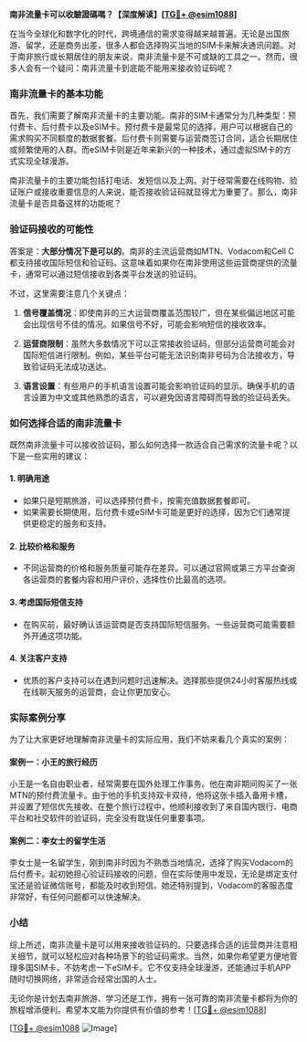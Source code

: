 **南非流量卡可以收驗證碼嗎？【深度解读】[[TG💪+ @esim1088](https://t.me/s/esim1088)]**

在当今全球化和数字化的时代，跨境通信的需求变得越来越普遍。无论是出国旅游、留学，还是商务出差，很多人都会选择购买当地的SIM卡来解决通讯问题。对于南非旅行或长期居住的朋友来说，南非流量卡是不可或缺的工具之一。然而，很多人会有一个疑问：南非流量卡到底能不能用来接收验证码呢？

### 南非流量卡的基本功能

首先，我们需要了解南非流量卡的主要功能。南非的SIM卡通常分为几种类型：预付费卡、后付费卡以及eSIM卡。预付费卡是最常见的选择，用户可以根据自己的需求购买不同额度的数据套餐。后付费卡则需要与运营商签订合同，适合长期居住或频繁使用的人群。而eSIM卡则是近年来新兴的一种技术，通过虚拟SIM卡的方式实现全球漫游。

南非流量卡的主要功能包括打电话、发短信以及上网。对于经常需要在线购物、验证账户或接收重要信息的人来说，能否接收验证码就显得尤为重要了。那么，南非流量卡是否具备这样的功能呢？

### 验证码接收的可能性

答案是：**大部分情况下是可以的**。南非的主流运营商如MTN、Vodacom和Cell C都支持接收国际短信和验证码。这意味着如果你在南非使用这些运营商提供的流量卡，通常可以通过短信接收到各类平台发送的验证码。

不过，这里需要注意几个关键点：

1. **信号覆盖情况**：即使南非的三大运营商覆盖范围较广，但在某些偏远地区可能会出现信号不佳的情况。如果信号不好，可能会影响短信的接收效率。
   
2. **运营商限制**：虽然大多数情况下可以正常接收验证码，但部分运营商可能会对国际短信进行限制。例如，某些平台可能无法识别南非号码为合法接收方，导致验证码无法成功送达。

3. **语言设置**：有些用户的手机语言设置可能会影响验证码的显示。确保手机的语言设置为中文或其他熟悉的语言，可以避免因语言障碍而导致的验证码丢失。

### 如何选择合适的南非流量卡

既然南非流量卡可以接收验证码，那么如何选择一款适合自己需求的流量卡呢？以下是一些实用的建议：

#### 1. **明确用途**
   - 如果只是短期旅游，可以选择预付费卡，按需充值数据套餐即可。
   - 如果需要长期使用，后付费卡或eSIM卡可能是更好的选择，因为它们通常提供更稳定的服务和支持。

#### 2. **比较价格和服务**
   - 不同运营商的价格和服务质量可能存在差异。可以通过官网或第三方平台查询各运营商的套餐内容和用户评价，选择性价比最高的选项。

#### 3. **考虑国际短信支持**
   - 在购买前，最好确认该运营商是否支持国际短信服务。一些运营商可能需要额外开通这项功能。

#### 4. **关注客户支持**
   - 优质的客户支持可以在遇到问题时迅速解决。选择那些提供24小时客服热线或在线聊天服务的运营商，会让你更加安心。

### 实际案例分享

为了让大家更好地理解南非流量卡的实际应用，我们不妨来看几个真实的案例：

#### 案例一：小王的旅行经历
小王是一名自由职业者，经常需要在国外处理工作事务。他在南非期间购买了一张MTN的预付费流量卡。由于他的手机支持双卡双待，他将这张卡插入备用卡槽，并设置了短信优先接收。在整个旅行过程中，他顺利接收到了来自国内银行、电商平台和社交软件的验证码，完全没有耽误任何重要事项。

#### 案例二：李女士的留学生活
李女士是一名留学生，刚到南非时因为不熟悉当地情况，选择了购买Vodacom的后付费卡。起初她担心验证码接收的问题，但在实际使用中发现，无论是绑定支付宝还是验证微信账号，都能及时收到短信。她还特别提到，Vodacom的客服态度非常好，有任何问题都可以快速解决。

### 小结

综上所述，南非流量卡是可以用来接收验证码的。只要选择合适的运营商并注意相关细节，就可以轻松应对各种场景下的验证码需求。当然，如果你希望更方便地管理多国SIM卡，不妨考虑一下eSIM卡。它不仅支持全球漫游，还能通过手机APP随时切换网络，非常适合经常出国的人士。

无论你是计划去南非旅游、学习还是工作，拥有一张可靠的南非流量卡都将为你的旅程增添便利。希望本文能为你提供有价值的参考！[[TG💪+ @esim1088](https://t.me/s/esim1088)]

[[TG💪+ @esim1088](https://t.me/s/esim1088) ![Image](https://i.postimg.cc/4NQfJmqS/Snipaste-2025-05-13-00-14-12.png)]
